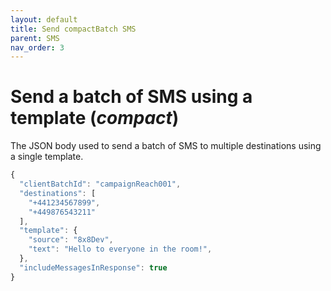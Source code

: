 ```yaml
---
layout: default
title: Send compactBatch SMS
parent: SMS
nav_order: 3
---
```


# Send a batch of SMS using a template (_compact_)

The JSON body used to send a batch of SMS to multiple destinations using a single template.

```js
{
  "clientBatchId": "campaignReach001",
  "destinations": [
    "+441234567899",
    "+449876543211"
  ],
  "template": {
    "source": "8x8Dev",
    "text": "Hello to everyone in the room!",
  },
  "includeMessagesInResponse": true
}
```
